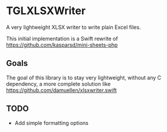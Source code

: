 # TGLXLSXWriter

A very lightweight XLSX writer to write plain Excel files.

This initial implementation is a Swift rewrite of https://github.com/kasparsd/mini-sheets-php

## Goals

The goal of this library is to stay very lightweight, without any C dependency, a more complete solution like https://github.com/damuellen/xlsxwriter.swift

## TODO

- Add simple formatting options
